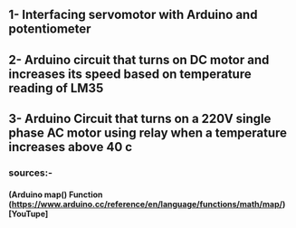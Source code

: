 ## 1- Interfacing servomotor with Arduino and potentiometer
## 2- Arduino circuit that turns on DC motor and increases its speed based on temperature reading of LM35
## 3- Arduino Circuit that turns on a 220V single phase AC motor using relay when a temperature increases above 40 c
### sources:-
#### (Arduino map() Function (https://www.arduino.cc/reference/en/language/functions/math/map/)[YouTupe]
